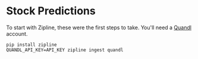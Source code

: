 # Stock Predictions

To start with Zipline, these were the first steps to take. You'll need a [Quandl](https://www.quandl.com/) account.

    pip install zipline
    QUANDL_API_KEY=API_KEY zipline ingest quandl
    



